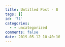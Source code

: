 ```yaml
---
title: Untitled Post - 8
tags: []
id: '71'
categories:
  - - uncategorized
comments: false
date: 2019-05-12 10:40:10
---
```

